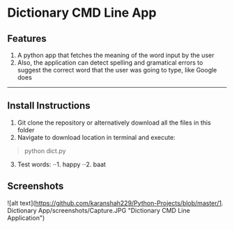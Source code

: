 # Dictionary CMD Line App

## Features

1. A python app that fetches the meaning of the word input by the user
2. Also, the application can detect spelling and gramatical errors to suggest 
the correct word that the user was going to type, like Google does

---

## Install Instructions

1. Git clone the repository or alternatively download all the files in this folder
2. Navigate to download location in terminal and execute:
> python dict.py
3. Test words:
	⋅⋅1. happy
	⋅⋅2. baat

## Screenshots

![alt text](https://github.com/karanshah229/Python-Projects/blob/master/1. Dictionary App/screenshots/Capture.JPG "Dictionary CMD Line Application")
